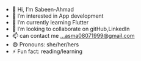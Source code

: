 - 👋 Hi, I’m Sabeen-Ahmad
- 👀 I’m interested in App development 
- 🌱 I’m currently learning Flutter
- 💞️ I’m looking to collaborate on gitHub,LinkedIn 
- 📫 can contact me ...asma08071999@gmail.com
- 😄 Pronouns: she/her/hers
- ⚡ Fun fact: reading/learning

<!---
Sabeen-Ahmad is a ✨ special ✨ repository because its `README.md` (this file) appears on your GitHub profile.
You can click the Preview link to take a look at your changes.
--->
